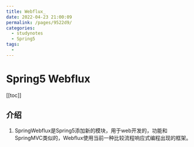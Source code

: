 ```yaml
---
title: Webflux_
date: 2022-04-23 21:00:09
permalink: /pages/9522d9/
categories:
  - studynotes
  - Spring5
tags:
  - 
---
```

# Spring5 Webflux

[[toc]]

## 介绍

1. SpringWebflux是Spring5添加新的模块，用于web开发的，功能和SpringMVC类似的，Webflux使用当前一种比较流程响应式编程出现的框架。

